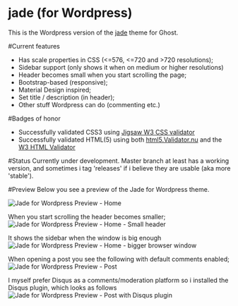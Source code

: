 jade (for Wordpress)
==================
This is the Wordpress version of the [jade](https://github.com/hxkclan/jade) theme for Ghost. 

#Current features
- Has scale properties in CSS (<=576, <=720 and >720 resolutions);
- Sidebar support (only shows it when on medium or higher resolutions)
- Header becomes small when you start scrolling the page;
- Bootstrap-based (responsive);
- Material Design inspired;
- Set title / description (in header);
- Other stuff Wordpress can do (commenting etc.)

#Badges of honor
- Successfully validated CSS3 using [Jigsaw W3 CSS validator](http://jigsaw.w3.org/css-validator/validator)
- Successfully validated HTML(5) using both [html5.Validator.nu](http://html5.validator.nu) and the [W3 HTML Validator](http://validator.w3.org/)

#Status
Currently under development. Master branch at least has a working version, and sometimes i tag 'releases' if i believe they are usable (aka more 'stable'). 

#Preview
Below you see a preview of the Jade for Wordpress theme.

![Jade for Wordpress Preview - Home](http://img.photobucket.com/albums/v385/hxkclan/github/Jade%20for%20Wordpress/Screenshotfrom2015-01-03023830.png)

When you start scrolling the header becomes smaller;
![Jade for Wordpress Preview - Home - Small header](http://img.photobucket.com/albums/v385/hxkclan/github/Jade%20for%20Wordpress/Screenshotfrom2015-01-02160152.png)

It shows the sidebar when the window is big enough
![Jade for Wordpress Preview - Home - bigger browser window](http://img.photobucket.com/albums/v385/hxkclan/github/Jade%20for%20Wordpress/Screenshotfrom2015-01-03023837.png)

When opening a post you see the following with default comments enabled;
![Jade for Wordpress Preview - Post](http://img.photobucket.com/albums/v385/hxkclan/github/Jade%20for%20Wordpress/Screenshotfrom2015-01-02160457.png)

I myself prefer Disqus as a comments/moderation platform so i installed the Disqus plugin, which looks as follows
![Jade for Wordpress Preview - Post with Disqus plugin](http://img.photobucket.com/albums/v385/hxkclan/github/Jade%20for%20Wordpress/Screenshotfrom2015-01-02160135.png)
